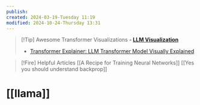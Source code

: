 ```yaml
---
publish: 
created: 2024-03-19-Tuesday 11:19
modified: 2024-10-24-Thursday 13:31
---
```


> [!Tip] Awesome Transformer Visualizations
> **- [LLM Visualization](https://bbycroft.net/llm)**
> - [Transformer Explainer: LLM Transformer Model Visually Explained](https://poloclub.github.io/transformer-explainer/)

> [!Fire] Helpful Articles
> [[A Recipe for Training Neural Networks]]
> [[Yes you should understand backprop]]

# [[llama]]

